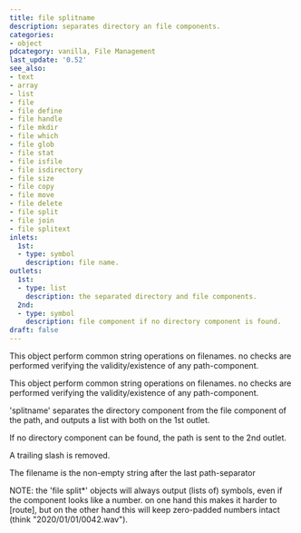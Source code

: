 ```yaml
---
title: file splitname
description: separates directory an file components.
categories:
- object
pdcategory: vanilla, File Management
last_update: '0.52'
see_also:
- text
- array
- list
- file
- file define
- file handle
- file mkdir
- file which
- file glob
- file stat
- file isfile
- file isdirectory
- file size
- file copy
- file move
- file delete
- file split
- file join
- file splitext
inlets:
  1st:
  - type: symbol
    description: file name.
outlets:
  1st:
  - type: list
    description: the separated directory and file components.
  2nd:
  - type: symbol
    description: file component if no directory component is found.
draft: false
---
```

This object perform common string operations on filenames. no checks are performed verifying the validity/existence of any path-component.

This object perform common string operations on filenames. no checks are performed verifying the validity/existence of any path-component.

'splitname' separates the directory component from the file component of the path, and outputs a list with both on the 1st outlet.

If no directory component can be found, the path is sent to the 2nd outlet.

A trailing slash is removed.

The filename is the non-empty string after the last path-separator

NOTE: the 'file split*' objects will always output (lists of) symbols, even if the component looks like a number. on one hand this makes it harder to [route], but on the other hand this will keep zero-padded numbers intact (think "2020/01/01/0042.wav").

